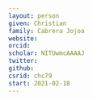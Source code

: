 ```yaml
---
layout: person
given: Christian
family: Cabrera Jojoa
website: 
orcid: 
scholar: NITUwmcAAAAJ
twitter: 
github: 
csrid: chc79
start: 2021-02-18
---
```


